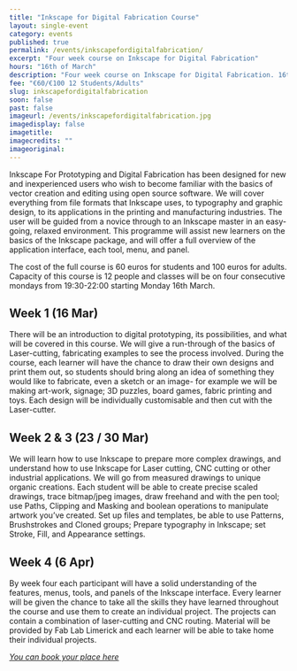 ```yaml
---
title: "Inkscape for Digital Fabrication Course"
layout: single-event
category: events
published: true
permalink: /events/inkscapefordigitalfabrication/
excerpt: "Four week course on Inkscape for Digital Fabrication"
hours: "16th of March"
description: "Four week course on Inkscape for Digital Fabrication. 16th of March"
fee: "€60/€100 12 Students/Adults"
slug: inkscapefordigitalfabrication
soon: false
past: false
imageurl: /events/inkscapefordigitalfabrication.jpg
imagedisplay: false
imagetitle: 
imagecredits: ""
imageoriginal: 
---
```


Inkscape For Prototyping and Digital Fabrication has been designed for new and inexperienced users who wish to become familiar with the basics of vector creation and editing using open source software. We will cover everything from file formats that Inkscape uses, to typography and graphic design, to its applications in the printing and manufacturing industries. The user will be guided from a novice through to an Inkscape master in an easy-going, relaxed environment. This programme will assist new learners on the basics of the Inkscape package, and will offer a full overview of the application interface, each tool, menu, and panel.

The cost of the full course is 60 euros for students and 100 euros for adults. Capacity of this course is 12 people and classes will be on four consecutive mondays from 19:30-22:00 starting Monday 16th March.

## Week 1 (16 Mar)

There will be an introduction to digital prototyping, its possibilities, and what will be covered in this course. We will give a run-through of the basics of Laser-cutting, fabricating examples to see the process involved. During the course, each learner will have the chance to draw their own designs and print them out, so students should bring along an idea of something they would like to fabricate, even a sketch or an image- for example we will be making art-work, signage; 3D puzzles, board games, fabric printing and toys. Each design will be individually customisable and then cut with the Laser-cutter.

## Week 2 & 3 (23 / 30 Mar)

We will learn how to use Inkscape to prepare more complex drawings, and understand how to use Inkscape for Laser cutting, CNC cutting or other industrial applications. We will go from measured drawings to unique organic creations. Each student will be able to create precise scaled drawings, trace bitmap/jpeg images, draw freehand and with the pen tool; use Paths, Clipping and Masking and boolean operations to manipulate artwork you’ve created. Set up files and templates, be able to use Patterns, Brushstrokes and Cloned groups; Prepare typography in Inkscape; set Stroke, Fill, and Appearance settings.

## Week 4 (6 Apr)

By week four each participant will have a solid understanding of the features, menus, tools, and panels of the Inkscape interface. Every learner will be given the chance to take all the skills they have learned throughout the course and use them to create an individual project. The projects can contain a combination of laser-cutting and CNC routing. Material will be provided by Fab Lab Limerick and each learner will be able to take home their individual projects.

*[You can book your place here](http://fablablimerick.ticketleap.com/inkscape-for-digital-fabrication/)*